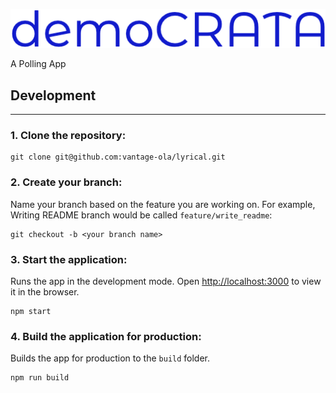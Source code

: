 ![logo](./src/img/logo.png)

A Polling App
## Development
---
### 1. Clone the repository:
```shell
git clone git@github.com:vantage-ola/lyrical.git
```
### 2. Create your branch:
Name your branch based on the feature you are working on. For example, Writing README branch would be called `feature/write_readme`:
```shell
git checkout -b <your branch name>
```
### 3. Start the application:
Runs the app in the development mode.
Open [http://localhost:3000](http://localhost:3000) to view it in the browser.
```shell
npm start
```
### 4. Build the application for production:

Builds the app for production to the `build` folder.
```shell
npm run build
```
